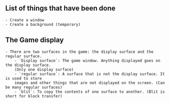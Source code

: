## List of things that have been done
    - Create a window
    - Create a background (temporary)
    




## The Game display
    - There are two surfaces in the game: the display surface and the regular surface.
        - `Display surface`: The game window. Anything displayed goes on the display surface. 
        (Only one display surface)
        - `regular surface`: A surface that is not the display surface. It is used to store 
        images and other things that are not displayed on the screen. (Can be many regular surfaces)
        - `blit`: To copy the contents of one surface to another. (Blit is short for block transfer)
